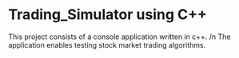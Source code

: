 # Trading_Simulator using C++
This project consists of a console application written in c++.  /n
The application enables testing stock market trading algorithms.
